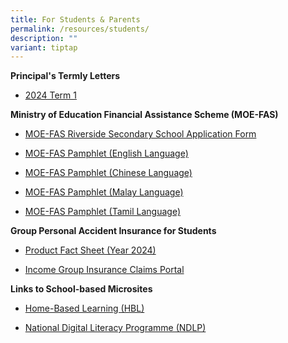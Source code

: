 ```yaml
---
title: For Students & Parents
permalink: /resources/students/
description: ""
variant: tiptap
---
```

<p><strong>Principal's Termly Letters</strong></p><ul data-tight="true" class="tight"><li><p><a href="/files/Principal_s_Letter__2024_Term_1.pdf" rel="noopener noreferrer nofollow" target="_blank">2024 Term 1</a></p></li></ul><p><strong>Ministry of Education Financial Assistance Scheme (MOE-FAS)</strong></p><ul data-tight="true" class="tight"><li><p><a href="/files/2024%20moe%20fas%20application%20form-riversidess.pdf" rel="noopener noreferrer nofollow" target="_blank">MOE-FAS Riverside Secondary School Application Form</a></p></li><li><p><a href="/files/document4a_moe%20fas%20pamphet%20el.pdf" rel="noopener noreferrer nofollow" target="_blank">MOE-FAS Pamphlet (English Language)</a></p></li><li><p><a href="/files/moe%20fas%20-%20chinese%20language.pdf" rel="noopener noreferrer nofollow" target="_blank">MOE-FAS Pamphlet (Chinese Language)</a></p></li><li><p><a href="/files/document4c_moe%20fas%20pamphet%20ml.pdf" rel="noopener noreferrer nofollow" target="_blank">MOE-FAS Pamphlet (Malay Language)</a></p></li><li><p><a href="/files/document4d_moe%20fas%20pamphet%20tl.pdf" rel="noopener noreferrer nofollow" target="_blank">MOE-FAS Pamphlet (Tamil Language)</a></p></li></ul><p><strong>Group Personal Accident Insurance for Students</strong></p><ul data-tight="true" class="tight"><li><p><a href="/files/Product_Fact_Sheet_Year_2024.pdf" rel="noopener noreferrer nofollow" target="_blank">Product Fact Sheet (Year 2024)</a></p></li><li><p><a href="https://studentgpa.incomegroupins.com.sg" rel="noopener noreferrer nofollow" target="_blank">Income Group Insurance Claims Portal</a></p></li></ul><p><strong>Links to School-based Microsites</strong></p><ul data-tight="true" class="tight"><li><p><a href="https://for.edu.sg/rsshbl2024" rel="noopener noreferrer nofollow" target="_blank">Home-Based Learning (HBL)</a></p></li><li><p><a href="http://for.edu.sg/rssndlp" rel="noopener noreferrer nofollow" target="_blank">National Digital Literacy Programme (NDLP)</a></p></li></ul><p></p>